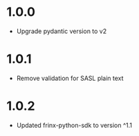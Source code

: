 # 1.0.0
- Upgrade pydantic version to v2

# 1.0.1
- Remove validation for SASL plain text

# 1.0.2
- Updated frinx-python-sdk to version ^1.1